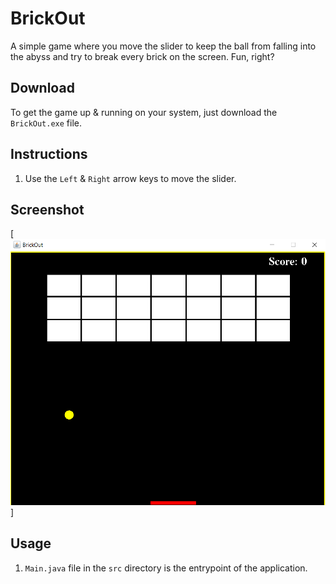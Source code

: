 # BrickOut

A simple game where you move the slider to keep the ball from falling into the abyss and try to break every brick on the screen. Fun, right?

## Download

To get the game up & running on your system, just download the ```BrickOut.exe``` file.

## Instructions

1. Use the ```Left``` & ```Right``` arrow keys to move the slider.

## Screenshot

[![Screenshot](https://github.com/vedantshinde/brick-breaker-game/blob/master/Documentation/screenshot.png)]

## Usage

1. ```Main.java``` file in the ```src``` directory is the entrypoint of the application.
